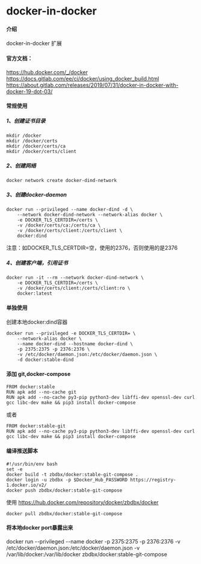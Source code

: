 # docker-in-docker

#### 介绍
docker-in-docker 扩展

#### 官方文档：
https://hub.docker.com/_/docker
https://docs.gitlab.com/ee/ci/docker/using_docker_build.html
https://about.gitlab.com/releases/2019/07/31/docker-in-docker-with-docker-19-dot-03/


#### 常规使用

##### 1、创建证书目录
``` shell
mkdir /docker
mkdir /docker/certs
mkdir /docker/certs/ca
mkdir /docker/certs/client
```

##### 2、创建网络
``` docker
docker network create docker-dind-network
```

##### 3、创建docker-daemon
``` docker
docker run --privileged --name docker-dind -d \
    --network docker-dind-network --network-alias docker \
    -e DOCKER_TLS_CERTDIR=/certs \
    -v /docker/certs/ca:/certs/ca \
    -v /docker/certs/client:/certs/client \
    docker:dind
```

注意：如DOCKER_TLS_CERTDIR=空，使用的2376，否则使用的是2376

##### 4、创建客户端，引用证书
``` docker
docker run -it --rm --network docker-dind-network \
    -e DOCKER_TLS_CERTDIR=/certs \
    -v /docker/certs/client:/certs/client:ro \
    docker:latest
```

#### 单独使用 
创建本地docker:dind容器
``` docker
docker run --privileged -e DOCKER_TLS_CERTDIR= \
    --network-alias docker \
    --name docker-dind --hostname docker-dind \
    -p 2375:2375 -p 2376:2376 \
    -v /etc/docker/daemon.json:/etc/docker/daemon.json \ 
    -d docker:stable-dind
```

#### 添加 git,docker-compose
``` docker
FROM docker:stable
RUN apk add --no-cache git
RUN apk add --no-cache py3-pip python3-dev libffi-dev openssl-dev curl gcc libc-dev make && pip3 install docker-compose
```
或者
``` docker
FROM docker:stable-git
RUN apk add --no-cache py3-pip python3-dev libffi-dev openssl-dev curl gcc libc-dev make && pip3 install docker-compose
```

#### 编译推送脚本
``` shell
#!/usr/bin/env bash
set -e
docker build -t zbdbx/docker:stable-git-compose .
docker login -u zbdbx -p $Docker_Hub_PASSWORD https://registry-1.docker.io/v2/
docker push zbdbx/docker:stable-git-compose
```
使用  https://hub.docker.com/repository/docker/zbdbx/docker
``` shell
docker pull zbdbx/docker:stable-git-compose
```

#### 将本地docker port暴露出来 
docker run --privileged --name docker -p 2375:2375 -p 2376:2376 -v /etc/docker/daemon.json:/etc/docker/daemon.json -v /var/lib/docker:/var/lib/docker zbdbx/docker:stable-git-compose
